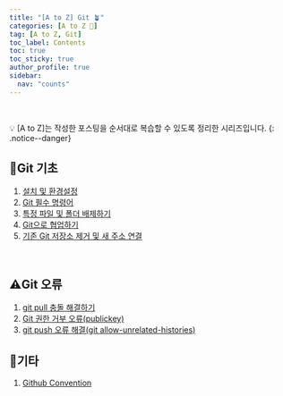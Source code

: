 ```yaml
---
title: "[A to Z] Git 🪴"
categories: [A to Z 📌]
tag: [A to Z, Git]
toc_label: Contents
toc: true
toc_sticky: true
author_profile: true
sidebar:
  nav: "counts"
---
```


<br>

💡 [A to Z]는 작성한 포스팅을 순서대로 복습할 수 있도록 정리한 시리즈입니다.
{: .notice--danger}

## 🐣Git 기초

1. [설치 및 환경설정](https://mynamesieun.github.io/git/%EC%84%A4%EC%B9%98-%EB%B0%8F-%ED%99%98%EA%B2%BD%EC%84%A4%EC%A0%95/)
2. [Git 필수 명령어](https://mynamesieun.github.io/git/Git-%ED%95%84%EC%88%98-%EB%AA%85%EB%A0%B9%EC%96%B4/)
3. [특정 파일 및 폴더 배제하기](https://mynamesieun.github.io/git/%ED%8A%B9%EC%A0%95-%ED%8C%8C%EC%9D%BC-%EB%B0%8F-%ED%8F%B4%EB%8D%94-%EB%B0%B0%EC%A0%9C%ED%95%98%EA%B8%B0/)
4. [Git으로 협업하기](https://mynamesieun.github.io/git/Git%EC%9C%BC%EB%A1%9C-%ED%98%91%EC%97%85%ED%95%98%EA%B8%B0/)
5. [기존 Git 저장소 제거 및 새 주소 연결](https://mynamesieun.github.io/git/%EA%B8%B0%EC%A1%B4-Git-%EC%A0%80%EC%9E%A5%EC%86%8C-%EC%A0%9C%EA%B1%B0-%EB%B0%8F-%EC%83%88-%EC%A3%BC%EC%86%8C-%EC%97%B0%EA%B2%B0/)

<br>

## ⚠️Git 오류

1. [git pull 충돌 해결하기](https://mynamesieun.github.io/git/git-pull-%EC%B6%A9%EB%8F%8C-%ED%95%B4%EA%B2%B0%ED%95%98%EA%B8%B0/)
2. [Git 권한 거부 오류(publickey)](<https://mynamesieun.github.io/git/Git-%EA%B6%8C%ED%95%9C-%EA%B1%B0%EB%B6%80-%EC%98%A4%EB%A5%98(publickey)/>)
3. [git push 오류 해결(git allow-unrelated-histories)](<https://mynamesieun.github.io/git/git-push-%EC%98%A4%EB%A5%98-%ED%95%B4%EA%B2%B0(git-allow-unrelated-histories)/>)

## 🎸기타

1. [Github Convention](https://mynamesieun.github.io/git/Github-Convention/)

<br>
